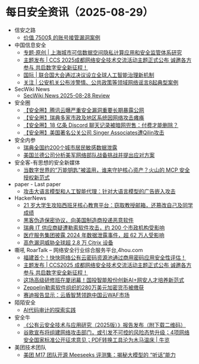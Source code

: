 # 每日安全资讯（2025-08-29）

- 信安之路
  - [价值 7500$ 的账号接管漏洞案例](https://mp.weixin.qq.com/s?__biz=MzI5MDQ2NjExOQ==&mid=2247500087&idx=1&sn=785931699077d159e005b13c701e1c23)
- 中国信息安全
  - [专题·原创 | 上海城市可信数据空间隐私计算应用和安全监管体系研究](https://mp.weixin.qq.com/s?__biz=MzA5MzE5MDAzOA==&mid=2664248167&idx=1&sn=73f34e01712fe37a8967107f8c44efe1)
  - [主题发布 | CCS 2025成都网络安全技术交流活动主题正式公布 诚邀各方参与 共启数字安全新征程！](https://mp.weixin.qq.com/s?__biz=MzA5MzE5MDAzOA==&mid=2664248167&idx=2&sn=0cddd496f47b2b56659c7cb45d557224)
  - [国际 | 联合国大会通过决议设立全球人工智能治理新机制](https://mp.weixin.qq.com/s?__biz=MzA5MzE5MDAzOA==&mid=2664248167&idx=3&sn=62f471d965c437c6d95f099362841aea)
  - [关注 | 公安机关公布涉警情、公共政策等领域网络谣言8起典型案例](https://mp.weixin.qq.com/s?__biz=MzA5MzE5MDAzOA==&mid=2664248167&idx=4&sn=428bc9c03e661f8788367b14218aa78f)
- SecWiki News
  - [SecWiki News 2025-08-28 Review](http://www.sec-wiki.com/?2025-08-28)
- 安全圈
  - [【安全圈】腾讯云曝严重安全漏洞重要长期暴露公网](https://mp.weixin.qq.com/s?__biz=MzIzMzE4NDU1OQ==&mid=2652071426&idx=1&sn=28a54bc37540f152d54801c177828c73)
  - [【安全圈】瑞典多家市政及地区系统因网络攻击瘫痪](https://mp.weixin.qq.com/s?__biz=MzIzMzE4NDU1OQ==&mid=2652071426&idx=2&sn=32b5003b655d145e6127f1516d0c2933)
  - [【安全圈】18 亿条 Discord 聊天记录被暗网兜售：付费才能删除？](https://mp.weixin.qq.com/s?__biz=MzIzMzE4NDU1OQ==&mid=2652071426&idx=3&sn=c87573fdc5f52e4a9b30d3777fec2457)
  - [【安全圈】美国著名公关公司 Singer Associates遭Qilin攻击](https://mp.weixin.qq.com/s?__biz=MzIzMzE4NDU1OQ==&mid=2652071426&idx=4&sn=145c41f7a5117924be43bad4b4a84d08)
- 安全内参
  - [瑞典全国约200个城市居民敏感数据泄露](https://mp.weixin.qq.com/s?__biz=MzI4NDY2MDMwMw==&mid=2247514918&idx=1&sn=c620e25c3a9b4f653afca773b95f9dc8)
  - [美国兰德公司分析美军网络部队战备挑战并提出应对方案](https://mp.weixin.qq.com/s?__biz=MzI4NDY2MDMwMw==&mid=2247514918&idx=2&sn=a1531ee83a7cefa6df4c98802e8f8d9d)
- 安全客-有思想的安全新媒体
  - [当数字世界的“万能钥匙”被滥用，谁来守护核心资产？火山的 MCP 安全授权新范式](https://www.anquanke.com/post/id/311597)
- paper - Last paper
  - [攻击大语言模型和人工智能代理：针对大语言模型的广告嵌入攻击](https://paper.seebug.org/3378/)
- HackerNews
  - [21 岁大学生攻陷西班牙核心教育平台：窃取教授邮箱，还篡改自己及同学成绩](https://hackernews.cc/archives/60503)
  - [黑客伪造保密协议，向美国制造商投递恶意软件](https://hackernews.cc/archives/60501)
  - [瑞典 IT 供应商疑遭勒索软件攻击，约 200 个市政机构受影响](https://hackernews.cc/archives/60498)
  - [医疗服务集团披露 2024 年数据泄露事件，超 62 万人受影响](https://hackernews.cc/archives/60496)
  - [​​高危漏洞威胁全球超 2.8 万 Citrix 设备](https://hackernews.cc/archives/60494)
- 嘶吼 RoarTalk – 网络安全行业综合服务平台,4hou.com
  - [福建首个！快快网络公有云密码资源池通过商用密码应用安全性评估！](https://www.4hou.com/posts/zAO8)
  - [主题发布 | CCS2025 成都网络安全技术交流活动主题正式公布 诚邀各方参与 共启数字安全新征程！](https://www.4hou.com/posts/yzNW)
  - [这场高级研修班在厦闭幕！国投智能股份创新AI+网安人才培养新范式](https://www.4hou.com/posts/pn56)
  - [Zeppelin勒索软件组织的280万美元加密货币被缴获](https://www.4hou.com/posts/OGBN)
  - [赛迪报告显示：云盾智慧领跑中国云WAF市场](https://www.4hou.com/posts/rpD6)
- 陌陌安全
  - [AI代码审计的探索实践](https://mp.weixin.qq.com/s?__biz=MzI2OTYzOTQzNw==&mid=2247488870&idx=1&sn=dcdc61eef17bedd213778fab6ef7dc28)
- 安全牛
  - [《公有云安全技术与应用研究（2025版）》报告发布（附下载二维码）](https://mp.weixin.qq.com/s?__biz=MjM5Njc3NjM4MA==&mid=2651138505&idx=1&sn=a79a54ed4cf12840a1df6cab760434b3)
  - [谷歌宣布将组建网络攻击部门，或引发不可控的风险态势升级；4项网络安全国家标准公开征求意见；PDF转换工具沦为木马温床 | 牛览](https://mp.weixin.qq.com/s?__biz=MjM5Njc3NjM4MA==&mid=2651138505&idx=2&sn=83b56172a539730cc469af55c3bb98d3)
- 美团技术团队
  - [美团 M17 团队开源 Meeseeks 评测集：揭秘大模型的 “听话”能力](https://mp.weixin.qq.com/s?__biz=MjM5NjQ5MTI5OA==&mid=2651781354&idx=1&sn=437c965fefdad34bfaedfc74f0071d62)
